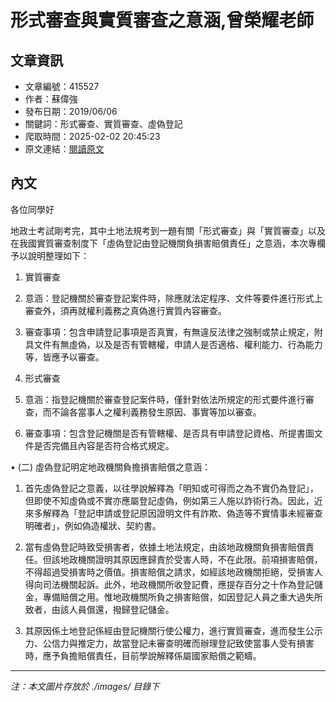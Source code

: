 # 形式審查與實質審查之意涵,曾榮耀老師

## 文章資訊
- 文章編號：415527
- 作者：蘇偉強
- 發布日期：2019/06/06
- 關鍵詞：形式審查、實質審查、虛偽登記
- 爬取時間：2025-02-02 20:45:23
- 原文連結：[閱讀原文](https://real-estate.get.com.tw/Columns/detail.aspx?no=415527)

## 內文
各位同學好

地政士考試剛考完，其中土地法規考到一題有關「形式審查」與「實質審查」以及在我國實質審查制度下「虛偽登記由登記機關負損害賠償責任」之意涵，本次專欄予以說明整理如下：

1. 實質審查

1. 意涵：登記機關於審查登記案件時，除應就法定程序、文件等要件進行形式上審查外，須再就權利義務之真偽進行實質內容審查。

2. 審查事項：包含申請登記事項是否真實，有無違反法律之強制或禁止規定，附具文件有無虛偽，以及是否有管轄權，申請人是否適格、權利能力、行為能力等，皆應予以審查。

2. 形式審查

1. 意涵：指登記機關於審查登記案件時，僅針對依法所規定的形式要件進行審查，而不論各當事人之權利義務發生原因、事實等加以審查。

2. 審查事項：包含登記機關是否有管轄權、是否具有申請登記資格、所提書圖文件是否完備且內容是否符合格式規定。

• (二) 虛偽登記明定地政機關負擔損害賠償之意涵：

1. 首先虛偽登記之意義，以往學說解釋為「明知或可得而之為不實仍為登記」，但即使不知虛偽或不實亦應屬登記虛偽，例如第三人施以詐術行為。因此，近來多解釋為「登記申請或登記原因證明文件有詐欺、偽造等不實情事未經審查明確者」，例如偽造權狀、契約書。

2. 當有虛偽登記時致受損害者，依據土地法規定，由該地政機關負損害賠償責任。但該地政機關證明其原因應歸責於受害人時，不在此限。前項損害賠償，不得超過受損害時之價值。損害賠償之請求，如經該地政機關拒絕，受損害人得向司法機關起訴。此外，地政機關所收登記費，應提存百分之十作為登記儲金，專備賠償之用。惟地政機關所負之損害賠償，如因登記人員之重大過失所致者，由該人員償還，撥歸登記儲金。

3. 其原因係土地登記係經由登記機關行使公權力，進行實質審查，進而發生公示力、公信力與推定力，故當登記未審查明確而辦理登記致使當事人受有損害時，應予負擔賠償責任，目前學說解釋係屬國家賠償之範疇。
---
*注：本文圖片存放於 ./images/ 目錄下*
